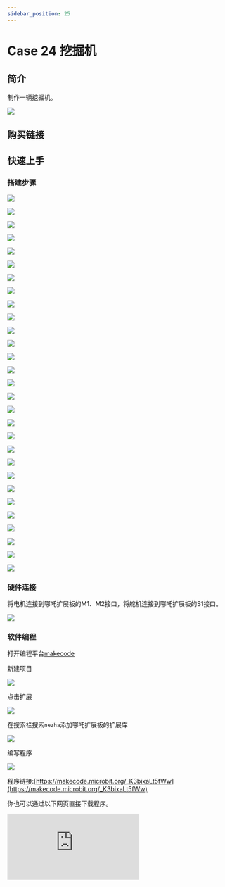 ```yaml
---
sidebar_position: 25
---
```


# Case 24 挖掘机

## 简介

制作一辆挖掘机。


![](./images/nezha-inventors-kit-v2-case-24-01.png)

## 购买链接



## 快速上手

### 搭建步骤

![](./images/nezha-inventors-kit-v2-step-24-01.png)

![](./images/nezha-inventors-kit-v2-step-24-02.png)

![](./images/nezha-inventors-kit-v2-step-24-03.png)

![](./images/nezha-inventors-kit-v2-step-24-04.png)

![](./images/nezha-inventors-kit-v2-step-24-05.png)

![](./images/nezha-inventors-kit-v2-step-24-06.png)

![](./images/nezha-inventors-kit-v2-step-24-07.png)

![](./images/nezha-inventors-kit-v2-step-24-08.png)

![](./images/nezha-inventors-kit-v2-step-24-09.png)

![](./images/nezha-inventors-kit-v2-step-24-10.png)

![](./images/nezha-inventors-kit-v2-step-24-11.png)

![](./images/nezha-inventors-kit-v2-step-24-12.png)

![](./images/nezha-inventors-kit-v2-step-24-13.png)

![](./images/nezha-inventors-kit-v2-step-24-14.png)

![](./images/nezha-inventors-kit-v2-step-24-15.png)

![](./images/nezha-inventors-kit-v2-step-24-16.png)

![](./images/nezha-inventors-kit-v2-step-24-17.png)

![](./images/nezha-inventors-kit-v2-step-24-18.png)

![](./images/nezha-inventors-kit-v2-step-24-19.png)

![](./images/nezha-inventors-kit-v2-step-24-20.png)

![](./images/nezha-inventors-kit-v2-step-24-21.png)

![](./images/nezha-inventors-kit-v2-step-24-22.png)

![](./images/nezha-inventors-kit-v2-step-24-23.png)

![](./images/nezha-inventors-kit-v2-step-24-24.png)

![](./images/nezha-inventors-kit-v2-step-24-25.png)

![](./images/nezha-inventors-kit-v2-step-24-26.png)

![](./images/nezha-inventors-kit-v2-step-24-27.png)

![](./images/nezha-inventors-kit-v2-step-24-28.png)

![](./images/nezha-inventors-kit-v2-step-24-29.png)

### 硬件连接

将电机连接到哪吒扩展板的M1、M2接口，将舵机连接到哪吒扩展板的S1接口。

![](./images/nezha-inventors-kit-v2-case-24-02.png)

### 软件编程

打开编程平台[makecode](https://makecode.microbit.org/#)

新建项目

![](./images/nezha-inventors-kit-v2-case-19-03.png)

点击扩展

![](./images/nezha-inventors-kit-v2-case-19-04.png)


在搜索栏搜索`nezha`添加哪吒扩展板的扩展库

![](./images/nezha-inventors-kit-v2-case-19-06.png)

编写程序

![](./images/nezha-inventors-kit-v2-case-24-07.png)


程序链接:[https://makecode.microbit.org/_K3bixaLt5fWw](https://makecode.microbit.org/_K3bixaLt5fWw)

你也可以通过以下网页直接下载程序。

<div
    style={{
        position: 'relative',
        paddingBottom: '60%',
        overflow: 'hidden',
    }}
>
    <iframe
        src="https://makecode.microbit.org/_K3bixaLt5fWw"
        frameborder="0"
        sandbox="allow-popups allow-forms allow-scripts allow-same-origin"
        style={{
            position: 'absolute',
            width: '100%',
            height: '100%',
        }}
    />
</div>

### 现象

按下micro:bit上的A键，挖掘机向前行驶并抓取物体。

![](./images/nezha-inventors-kit-v2-case-24.gif)
